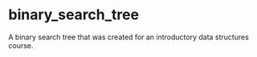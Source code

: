 # binary_search_tree
A binary search tree that was created for an introductory data structures course.
